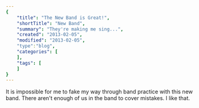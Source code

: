 ```yaml
---
{
    "title": "The New Band is Great!",
    "shortTitle": "New Band",
    "summary": "They're making me sing...",
    "created": "2013-02-05",
    "modified": "2013-02-05",
    "type":"blog",
    "categories": [
    ],
    "tags": [
    ]
}
---
```

It is impossible for me to fake my way through band practice with this new band. There aren't enough of us in the band to cover mistakes. I like that.
